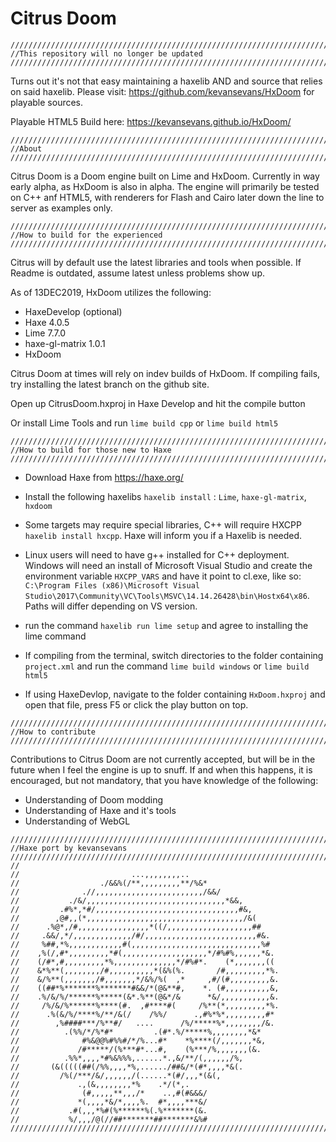 # Citrus Doom

```
////////////////////////////////////////////////////////////////////////////////////////////////////
//This repository will no longer be updated
////////////////////////////////////////////////////////////////////////////////////////////////////
```
Turns out it's not that easy maintaining a haxelib AND and source that relies on said haxelib.
Please visit: https://github.com/kevansevans/HxDoom for playable sources.


Playable HTML5 Build here: https://kevansevans.github.io/HxDoom/

```
////////////////////////////////////////////////////////////////////////////////////////////////////
//About
////////////////////////////////////////////////////////////////////////////////////////////////////
```

Citrus Doom is a Doom engine built on Lime and HxDoom. Currently in way early alpha, as HxDoom is also in alpha. The engine will primarily be tested on C++ anf HTML5, with renderers for Flash and Cairo later down the line to server as examples only.


```
////////////////////////////////////////////////////////////////////////////////////////////////////
//How to build for the experienced
////////////////////////////////////////////////////////////////////////////////////////////////////
```

Citrus will by default use the latest libraries and tools when possible. If Readme is outdated, assume latest unless problems show up.

As of 13DEC2019, HxDoom utilizes the following:
* HaxeDevelop (optional)
* Haxe 4.0.5
* Lime 7.7.0
* haxe-gl-matrix 1.0.1
* HxDoom

Citrus Doom at times will rely on indev builds of HxDoom. If compiling fails, try installing the latest branch on the github site.

Open up CitrusDoom.hxproj in Haxe Develop and hit the compile button

Or install Lime Tools and run ``lime build cpp`` or ``lime build html5``

```
////////////////////////////////////////////////////////////////////////////////////////////////////
//How to build for those new to Haxe
////////////////////////////////////////////////////////////////////////////////////////////////////
```

* Download Haxe from https://haxe.org/
* Install the following haxelibs ``haxelib install`` : ``Lime``, ``haxe-gl-matrix``, ``hxdoom``
* Some targets may require special libraries, C++ will require HXCPP ``haxelib install hxcpp``. Haxe will inform you if a Haxelib is needed.
* Linux users will need to have g++ installed for C++ deployment. Windows will need an install of Microsoft Visual Studio and create the environment variable ``HXCPP_VARS`` and have it point to cl.exe, like so:
	``C:\Program Files (x86)\Microsoft Visual Studio\2017\Community\VC\Tools\MSVC\14.14.26428\bin\Hostx64\x86``. Paths will differ depending on VS version.
* run the command ``haxelib run lime setup`` and agree to installing the lime command


* If compiling from the terminal, switch directories to the folder containing ``project.xml`` and run the command ``lime build windows`` or ``lime build html5``
* If using HaxeDevlop, navigate to the folder containing ``HxDoom.hxproj`` and open that file, press F5 or click the play button on top.

```
////////////////////////////////////////////////////////////////////////////////////////////////////
//How to contribute
////////////////////////////////////////////////////////////////////////////////////////////////////
```

Contributions to Citrus Doom are not currently accepted, but will be in the future when I feel the engine is up to snuff. If and when this
happens, it is encouraged, but not mandatory, that you have knowledge of the following:

* Understanding of Doom modding
* Understanding of Haxe and it's tools
* Understanding of WebGL


```
////////////////////////////////////////////////////////////////////////////////////////////////////
//Haxe port by kevansevans
////////////////////////////////////////////////////////////////////////////////////////////////////
//
//                         ...,,,,,,,,..                     
//                  ./&&%(/**,,,,,,,,,**/%&*               
//              .//,,,,,,,,,,,,,,,,,,,,,,,,/&&/            
//           ./&/,,,,,,,,,,,,,,,,,,,,,,,,,,,,,,,*&&,         
//         .#%*,*#/,,,,,,,,,,,,,,,,,,,,,,,,,,,,,,,,#&,       
//        ,@#,,(*,,,,,,,,,,,,,,,,,,,,,,,,,,,,,,,,,,,/&(      
//      .%@*,/#,,,,,,,,,,,,,,,,*((/,,,,,,,,,,,,,,,,,,,##     
//     .&&/,*/,,,,,,,,,,,,,/#/,,,,,,,,,,,,,,,,,,,,,,,,,#&.   
//     %##,*%,,,,,,,,,,,,#(,,,,,,,,,,,,,,,,,,,,,,,,,,,,,%#   
//    ,%(/,#*,,,,,,,,,*#(,,,,,,,,,,,,,,,,,,,*/#%#%,,,,,,*&.  
//    (/#*,#,,,,,,,,,*%,,,,,,,,,,,,,,*/#%#*.    (*,,,,,,,((  
//    &*%**(,,,,,,,,/#,,,,,,,,,,*(&%(%.       /#,,,,,,,,,*%. 
//    &/%**(,,,,,,,/#,,,,,,,*/&%/%(  ,*     ,#/(#,,,,,,,,,&. 
//    ((##*%*******%*******#&&/*(@&**#,    *. (#,,,,,,,,,,&, 
//    .%/&/%/******%*****(&*.%**(@&*/&      *&/,,,,,,,,,,,&. 
//     /%/&/%******%****(#.  ,#****#(     /%**(*,,,,,,,,,*%. 
//      .%(&/%/****%/**/&(/    /%%/      .,#%*%*,,,,,,,,,#*  
//        ,%####***/%**#/   ....      /%/*****%*,,,,,,,,/&.  
//          .(%%/*/%*#*         .(#*.%/*****%,,,,,,,,*&*   
//              #%&@@%#%%#/*/%...#*    *%****(/,,,,,,,*&,    
//             /#*****/(%***#*...#,    (%***/%,,,,,,,(&.     
//          .%%*,,,,*#%&%%%,......*.,&/**/(,,,,,,/%,       
//       (&(((((##(/%%,,,,*%,....../##&/*(#*,,,,*&(.         
//         /%(/***/&/,,,,,,/(......*(#/,,,*(&(,            
//             .,(&,,,,,,,,*%    .*/(*,.                 
//              (#,,,,,**,,,/*    ..,#(#&&&/                 
//             *(,,,,*&/*,,,,%.  #*,,,,***&/                 
//           .#(,,,*%#(%******%(.%*******(&.                 
//           %/,,,/@(//##*******##*******&%#   
////////////////////////////////////////////////////////////////////////////////////////////////////
```

